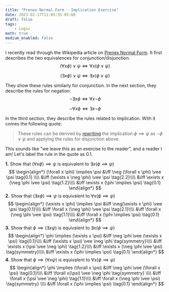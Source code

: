 ```yaml
---
title: "Prenex Normal Form - Implication Exercise"
date: 2023-02-17T11:05:35-05:00
draft: false
tags:
    - Logic
math: true
medium_enabled: false
---
```


I recently read through the Wikipedia article on [Prenex Normal Form](https://en.wikipedia.org/wiki/Prenex_normal_form). It first describes the two equivalences for conjunction/disjunction.
$$
(\forall x \phi) \vee \psi \iff \forall x(\phi \vee \psi) \tag{1.1}
$$

$$
(\exists x \phi) \vee \psi \iff \exists x (\phi \vee \psi) \tag{1.2}
$$

They show these rules similarly for conjunction. In the next section, they describe the rules for negation:
$$
\neg \exists x \phi \iff \forall x \neg \phi \tag{2.1}
$$

$$
\neg \forall x \phi \iff \exists x \neg \phi \tag{2.2}
$$

In the third section, they describe the rules related to implication. With it comes the following quote:

>  These rules can be derived by [rewriting](https://en.wikipedia.org/wiki/Rewriting#Logic) the implication $\phi \implies \psi$ as $\neg \phi \vee \psi$ and applying the rules for disjunction above.

This sounds like "we leave this as an exercise to the reader", and a reader I am! Let's label the rule in the quote as $0.1$.

**1.** Show that $(\forall x \phi) \implies \psi$ is equivalent to $\exists x (\phi \implies \psi)$
$$
\begin{align*}
(\forall x \phi) \implies \psi &\iff \neg (\forall x \phi) \vee \psi \tag{0.1} \\\\
&\iff (\exists x \neg \phi) \vee \psi \tag{2.2}\\\\
&\iff \exists x (\neg \phi \vee \psi) \tag{1.2}\\\\
&\iff \exists x (\phi \implies \psi) \tag{0.1}
\end{align*}
$$
**2.** Show that $(\exists x \phi) \implies \psi$ is equivalent to $\forall x (\phi \implies \psi)$
$$
\begin{align*}
(\exists x \phi) \implies \psi &\iff \neg(\exists x \phi) \vee \psi \tag{0.1}\\\\
&\iff \forall x (\neg \phi) \vee \psi \tag{2.1}\\\\
&\iff \forall x (\neg \phi \vee \psi) \tag{1.1}\\\\
&\iff \forall x (\phi \implies \psi) \tag{0.1}
\end{align*}
$$
**3.** Show that $\phi \implies (\exists x \psi)$ is equivalent to $\exists x (\phi \implies \psi)$
$$
\begin{align*}
\phi \implies (\exists x \psi) &\iff \neg \phi \vee (\exists x \psi) \tag{0.1}\\\\
&\iff (\exists x \psi) \vee \neg \phi \tag{symmetry}\\\\
&\iff \exists x (\psi \vee \neg \phi) \tag{1.2}\\\\
&\iff \exists x (\neg \phi \vee \psi) \tag{symmetry}\\\\
&\iff \exists x (\phi \implies \psi) \tag{0.1}
\end{align*}
$$
**4.** Show that $\phi \implies (\forall x \psi)$ is equivalent to $\forall x (\phi \implies \psi)$
$$
\begin{align*}
\phi \implies (\forall x \psi) &\iff \neg \phi \vee (\forall x \psi) \tag{0.1}\\\\
&\iff \forall x(\psi) \vee \neg \phi \tag{symmetry} \\\\
&\iff \forall x (\psi \vee \neg \phi) \tag{1.1}\\\\ 
&\iff \forall x (\neg \phi \vee \psi) \tag{symmetry} \\\\
&\iff \forall x (\phi \implies \psi) \tag{0.1}
\end{align*}
$$
